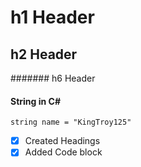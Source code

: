 # h1 Header

## h2 Header

####### h6 Header

#### String in C#

````cshape
string name = "KingTroy125"
````

- [x] Created Headings
- [x] Added Code block
